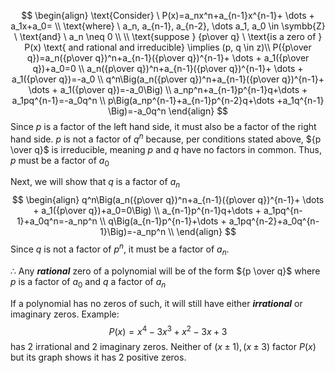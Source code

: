 $$ \begin{align}
\text{Consider} \ P(x)=a_nx^n+a_{n-1}x^{n-1}+ \dots + a_1x+a_0= \\
\text{where} \ a_n, a_{n-1}, a_{n-2}, \dots a_1, a_0 \in \symbb{Z} \ \text{and} \ a_n \neq 0 \\ \\
\text{suppose } {p\over q} \ \text{is a zero of } P(x) \text{ and rational and irreducible} \implies (p, q \in z)\\
P({p\over q})=a_n({p\over q})^n+a_{n-1}({p\over q})^{n-1}+ \dots + a_1({p\over q})+a_0=0 \\
a_n({p\over q})^n+a_{n-1}({p\over q})^{n-1}+ \dots + a_1({p\over q})=-a_0 \\
q^n\Big(a_n({p\over q})^n+a_{n-1}({p\over q})^{n-1}+ \dots + a_1({p\over q})=-a_0\Big) \\
a_np^n+a_{n-1}p^{n-1}q+\dots + a_1pq^{n-1}=-a_0q^n \\
p\Big(a_np^{n-1}+a_{n-1}p^{n-2}q+\dots +a_1q^{n-1} \Big)=-a_0q^n
\end{align}
$$
Since $p$ is a factor of the left hand side, it must also be a factor of the right hand side. $p$ is not a factor of $q^n$ because, per conditions stated above, ${p \over q}$ is irreducible, meaning $p$ and $q$ have no factors in common. Thus, $p$ must be a factor of $a_0$

Next, we will show that $q$ is a factor of $a_n$
$$
\begin{align}
q^n\Big(a_n({p\over q})^n+a_{n-1}({p\over q})^{n-1}+ \dots + a_1({p\over q})+a_0=0\Big) \\
a_{n-1}p^{n-1}q+\dots + a_1pq^{n-1}+a_0q^n=-a_np^n \\
q\Big(a_{n-1}p^{n-1}+\dots + a_1pq^{n-2}+a_0q^{n-1}\Big)=-a_np^n \\
\end{align}
$$
Since $q$ is not a factor of $p^n$, it must be a factor of $a_n$.

$\therefore$ Any ***rational*** zero of a polynomial will be of the form ${p \over q}$ where $p$ is a factor of $a_0$ and $q$ a factor of $a_n$

If a polynomial has no zeros of such, it will still have either ***irrational*** or imaginary zeros. Example:
$$P(x)=x^4-3x^3+x^2-3x+3$$
has 2 irrational and 2 imaginary zeros. Neither of $(x\pm1), (x\pm3)$ factor $P(x)$ but its graph shows it has 2 positive zeros.